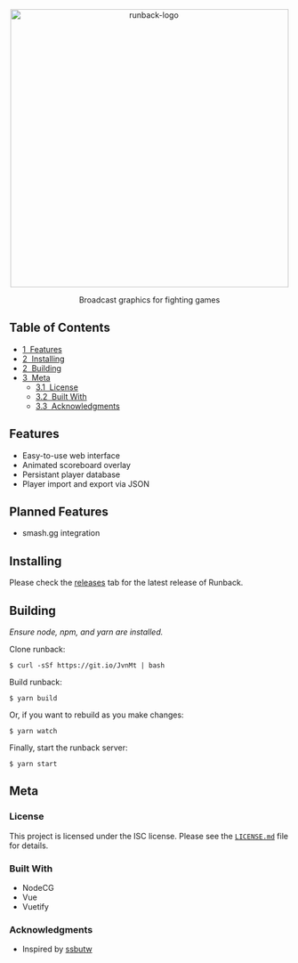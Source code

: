 <div align=center>
  <img src="https://i.imgur.com/9E1mdCY.png" alt="runback-logo" width="500">
  <p>
    Broadcast graphics for fighting games
  </p>
</div>

## Table of Contents
* [1&nbsp;&nbsp;Features](#features)
* [2&nbsp;&nbsp;Installing](#installing)
* [2&nbsp;&nbsp;Building](#building)
* [3&nbsp;&nbsp;Meta](#meta)
  * [3.1&nbsp;&nbsp;License](#license)
  * [3.2&nbsp;&nbsp;Built With](#built-with)
  * [3.3&nbsp;&nbsp;Acknowledgments](#acknowledgements)

## Features
  * Easy-to-use web interface
  * Animated scoreboard overlay
  * Persistant player database
  * Player import and export via JSON

## Planned Features
  * smash.gg integration

## Installing
Please check the [releases](https://github.com/opeik/runback/releases) tab for
the latest release of Runback.

## Building
*Ensure node, npm, and yarn are installed.*

Clone runback:
```
$ curl -sSf https://git.io/JvnMt | bash
```
Build runback:
```
$ yarn build
```
Or, if you want to rebuild as you make changes:
```
$ yarn watch
```
Finally, start the runback server:
```
$ yarn start
```

## Meta
### License
This project is licensed under the ISC license. Please see the [`LICENSE.md`](LICENSE.md)
file for details.

### Built With
* NodeCG
* Vue
* Vuetify

### Acknowledgments
* Inspired by [ssbutw](https://github.com/crs38c28/ssbutw)
